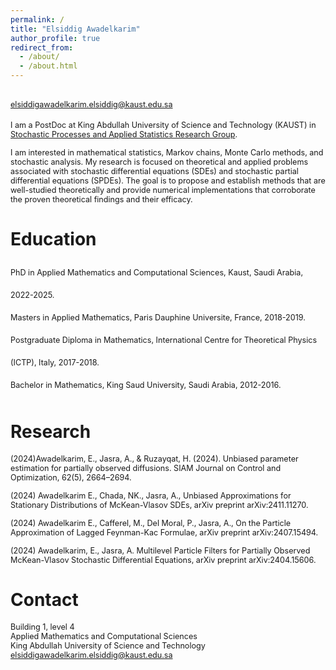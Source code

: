 ```yaml
---
permalink: /
title: "Elsiddig Awadelkarim"
author_profile: true
redirect_from: 
  - /about/
  - /about.html
---
```

<span style="font-size:0.9em;line-height: 50px;">elsiddigawadelkarim.elsiddig@kaust.edu.sa</span>  
<span style="font-size:0.9em;">
I am a PostDoc at King Abdullah University of Science and Technology (KAUST) in [Stochastic Processes and Applied Statistics Research Group](https://stochproc.kaust.edu.sa/). </span> 

<span style="font-size:0.9em;">I am interested in mathematical statistics, Markov chains, Monte Carlo methods, and stochastic analysis. My research is focused on theoretical and applied problems associated with stochastic differential equations (SDEs) and stochastic partial differential equations (SPDEs). The goal is to propose and establish methods that are well-studied theoretically and provide numerical implementations that corroborate the proven theoretical findings and their efficacy.
</span>

Education
======
<span style="font-size:0.9em;line-height: 36px;">PhD in Applied Mathematics and Computational Sciences, Kaust, Saudi Arabia, 2022-2025.</span>  
<span style="font-size:0.9em;line-height: 36px;;">Masters in Applied Mathematics, Paris Dauphine Universite, France, 2018-2019.</span>  
<span style="font-size:0.9em;line-height: 36px;">Postgraduate Diploma in Mathematics, International Centre for Theoretical Physics (ICTP), Italy, 2017-2018.</span>  
<span style="font-size:0.9em;line-height: 36px;">Bachelor in Mathematics, King Saud University, Saudi Arabia, 2012-2016.</span>  

Research
======
<span style="font-size:0.9em;">(2024)Awadelkarim, E., Jasra, A., & Ruzayqat, H. (2024). Unbiased parameter estimation for partially observed diffusions. SIAM Journal on Control and Optimization, 62(5), 2664–2694.</span>  

<span style="font-size:0.9em;">(2024) Awadelkarim E., Chada, NK., Jasra, A., Unbiased Approximations for Stationary Distributions of McKean-Vlasov SDEs, arXiv preprint arXiv:2411.11270.</span>  

<span style="font-size:0.9em;">(2024) Awadelkarim E., Cafferel, M., Del Moral, P., Jasra, A., On the Particle Approximation of Lagged Feynman-Kac Formulae, arXiv preprint arXiv:2407.15494.</span>  

<span style="font-size:0.9em;">(2024) Awadelkarim, E., Jasra, A.  Multilevel Particle Filters for Partially Observed McKean-Vlasov Stochastic Differential Equations, arXiv preprint arXiv:2404.15606.</span>  

Contact
=====
<span style="font-size:0.9em;">Building 1, level 4</span>  
<span style="font-size:0.9em;">Applied Mathematics and Computational Sciences</span>  
<span style="font-size:0.9em;">King Abdullah University of Science and Technology</span>  
<span style="font-size:0.9em;">elsiddigawadelkarim.elsiddig@kaust.edu.sa</span>  
